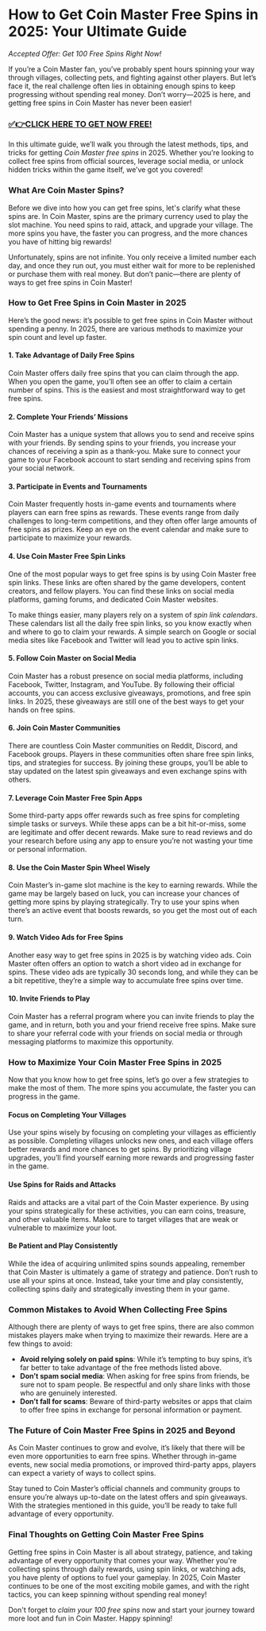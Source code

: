 # How to Get Coin Master Free Spins in 2025: Your Ultimate Guide

*Accepted Offer: Get 100 Free Spins Right Now!*

If you’re a Coin Master fan, you’ve probably spent hours spinning your way through villages, collecting pets, and fighting against other players. But let’s face it, the real challenge often lies in obtaining enough spins to keep progressing without spending real money. Don’t worry—2025 is here, and getting free spins in Coin Master has never been easier!

### [✅👉CLICK HERE TO GET NOW FREE!](https://freeforyou.xyz/cms/)

In this ultimate guide, we’ll walk you through the latest methods, tips, and tricks for getting *Coin Master free spins* in 2025. Whether you’re looking to collect free spins from official sources, leverage social media, or unlock hidden tricks within the game itself, we’ve got you covered!

### **What Are Coin Master Spins?**

Before we dive into how you can get free spins, let's clarify what these spins are. In Coin Master, spins are the primary currency used to play the slot machine. You need spins to raid, attack, and upgrade your village. The more spins you have, the faster you can progress, and the more chances you have of hitting big rewards!

Unfortunately, spins are not infinite. You only receive a limited number each day, and once they run out, you must either wait for more to be replenished or purchase them with real money. But don’t panic—there are plenty of ways to get free spins in Coin Master!

### **How to Get Free Spins in Coin Master in 2025**

Here’s the good news: it’s possible to get free spins in Coin Master without spending a penny. In 2025, there are various methods to maximize your spin count and level up faster.

#### **1. Take Advantage of Daily Free Spins**

Coin Master offers daily free spins that you can claim through the app. When you open the game, you’ll often see an offer to claim a certain number of spins. This is the easiest and most straightforward way to get free spins.

#### **2. Complete Your Friends’ Missions**

Coin Master has a unique system that allows you to send and receive spins with your friends. By sending spins to your friends, you increase your chances of receiving a spin as a thank-you. Make sure to connect your game to your Facebook account to start sending and receiving spins from your social network.

#### **3. Participate in Events and Tournaments**

Coin Master frequently hosts in-game events and tournaments where players can earn free spins as rewards. These events range from daily challenges to long-term competitions, and they often offer large amounts of free spins as prizes. Keep an eye on the event calendar and make sure to participate to maximize your rewards.

#### **4. Use Coin Master Free Spin Links**

One of the most popular ways to get free spins is by using Coin Master free spin links. These links are often shared by the game developers, content creators, and fellow players. You can find these links on social media platforms, gaming forums, and dedicated Coin Master websites.

To make things easier, many players rely on a system of *spin link calendars*. These calendars list all the daily free spin links, so you know exactly when and where to go to claim your rewards. A simple search on Google or social media sites like Facebook and Twitter will lead you to active spin links.

#### **5. Follow Coin Master on Social Media**

Coin Master has a robust presence on social media platforms, including Facebook, Twitter, Instagram, and YouTube. By following their official accounts, you can access exclusive giveaways, promotions, and free spin links. In 2025, these giveaways are still one of the best ways to get your hands on free spins.

#### **6. Join Coin Master Communities**

There are countless Coin Master communities on Reddit, Discord, and Facebook groups. Players in these communities often share free spin links, tips, and strategies for success. By joining these groups, you’ll be able to stay updated on the latest spin giveaways and even exchange spins with others.

#### **7. Leverage Coin Master Free Spin Apps**

Some third-party apps offer rewards such as free spins for completing simple tasks or surveys. While these apps can be a bit hit-or-miss, some are legitimate and offer decent rewards. Make sure to read reviews and do your research before using any app to ensure you’re not wasting your time or personal information.

#### **8. Use the Coin Master Spin Wheel Wisely**

Coin Master’s in-game slot machine is the key to earning rewards. While the game may be largely based on luck, you can increase your chances of getting more spins by playing strategically. Try to use your spins when there’s an active event that boosts rewards, so you get the most out of each turn.

#### **9. Watch Video Ads for Free Spins**

Another easy way to get free spins in 2025 is by watching video ads. Coin Master often offers an option to watch a short video ad in exchange for spins. These video ads are typically 30 seconds long, and while they can be a bit repetitive, they’re a simple way to accumulate free spins over time.

#### **10. Invite Friends to Play**

Coin Master has a referral program where you can invite friends to play the game, and in return, both you and your friend receive free spins. Make sure to share your referral code with your friends on social media or through messaging platforms to maximize this opportunity.

### **How to Maximize Your Coin Master Free Spins in 2025**

Now that you know how to get free spins, let’s go over a few strategies to make the most of them. The more spins you accumulate, the faster you can progress in the game.

#### **Focus on Completing Your Villages**

Use your spins wisely by focusing on completing your villages as efficiently as possible. Completing villages unlocks new ones, and each village offers better rewards and more chances to get spins. By prioritizing village upgrades, you’ll find yourself earning more rewards and progressing faster in the game.

#### **Use Spins for Raids and Attacks**

Raids and attacks are a vital part of the Coin Master experience. By using your spins strategically for these activities, you can earn coins, treasure, and other valuable items. Make sure to target villages that are weak or vulnerable to maximize your loot.

#### **Be Patient and Play Consistently**

While the idea of acquiring unlimited spins sounds appealing, remember that Coin Master is ultimately a game of strategy and patience. Don’t rush to use all your spins at once. Instead, take your time and play consistently, collecting spins daily and strategically investing them in your game.

### **Common Mistakes to Avoid When Collecting Free Spins**

Although there are plenty of ways to get free spins, there are also common mistakes players make when trying to maximize their rewards. Here are a few things to avoid:

- **Avoid relying solely on paid spins**: While it’s tempting to buy spins, it’s far better to take advantage of the free methods listed above.
- **Don’t spam social media**: When asking for free spins from friends, be sure not to spam people. Be respectful and only share links with those who are genuinely interested.
- **Don’t fall for scams**: Beware of third-party websites or apps that claim to offer free spins in exchange for personal information or payment.

### **The Future of Coin Master Free Spins in 2025 and Beyond**

As Coin Master continues to grow and evolve, it’s likely that there will be even more opportunities to earn free spins. Whether through in-game events, new social media promotions, or improved third-party apps, players can expect a variety of ways to collect spins.

Stay tuned to Coin Master’s official channels and community groups to ensure you’re always up-to-date on the latest offers and spin giveaways. With the strategies mentioned in this guide, you’ll be ready to take full advantage of every opportunity.

### **Final Thoughts on Getting Coin Master Free Spins**

Getting free spins in Coin Master is all about strategy, patience, and taking advantage of every opportunity that comes your way. Whether you're collecting spins through daily rewards, using spin links, or watching ads, you have plenty of options to fuel your gameplay. In 2025, Coin Master continues to be one of the most exciting mobile games, and with the right tactics, you can keep spinning without spending real money!

Don't forget to *claim your 100 free spins* now and start your journey toward more loot and fun in Coin Master. Happy spinning!
